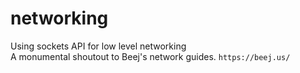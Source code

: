# networking
Using sockets API for low level networking
</br>
A monumental shoutout to Beej's network guides.
`https://beej.us/`